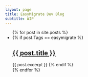 ```yaml
---
layout: page
title: EasyMigrate Dev Blog
subtitle: WIP
---
```


<ul>
  {% for post in site.posts %}
    <li>
        {% if post.Tags == easymigrate %}
        <h2>
        <a href="{{ post.url }}">{{ post.title }}</a>
        </h2>
        {{ post.excerpt }}
        {% endif %}
    </li>
  {% endfor %}
</ul>
